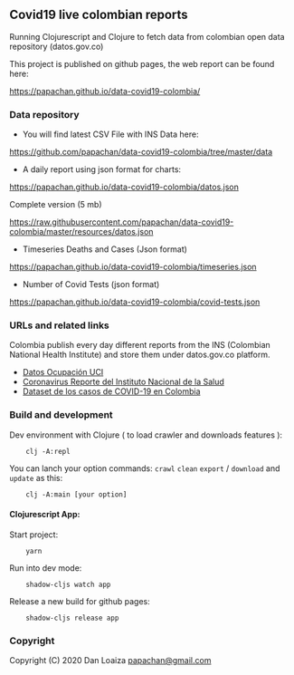 
## Covid19 live colombian reports

Running Clojurescript and Clojure to fetch data from colombian open
data repository (datos.gov.co)

This project is published on github pages, the web report can be found here:

https://papachan.github.io/data-covid19-colombia/

### Data repository

* You will find latest CSV File with INS Data here:

https://github.com/papachan/data-covid19-colombia/tree/master/data

* A daily report using json format for charts:

https://papachan.github.io/data-covid19-colombia/datos.json

Complete version (5 mb)

https://raw.githubusercontent.com/papachan/data-covid19-colombia/master/resources/datos.json

* Timeseries Deaths and Cases (Json format)

https://papachan.github.io/data-covid19-colombia/timeseries.json

* Number of Covid Tests (json format)

https://papachan.github.io/data-covid19-colombia/covid-tests.json


### URLs and related links

Colombia publish every day different reports from the INS (Colombian
National Health Institute) and store them under datos.gov.co platform.

* [Datos Ocupación UCI](http://saludata.saludcapital.gov.co/osb/index.php/datos-de-salud/enfermedades-trasmisibles/ocupacion-ucis/)
* [Coronavirus Reporte del Instituto Nacional de la Salud](https://www.ins.gov.co/Noticias/Paginas/Coronavirus.aspx)
* [Dataset de los casos de COVID-19 en Colombia](https://www.datos.gov.co/Salud-y-Protecci-n-Social/Casos-positivos-de-COVID-19-en-Colombia/gt2j-8ykr/data)


### Build and development

Dev environment with Clojure ( to load crawler and downloads features ):

```
    clj -A:repl
```

You can lanch your option commands: `crawl` `clean` `export` /
`download` and `update` as this:

```
    clj -A:main [your option]
```

#### Clojurescript App:


Start project:

```
    yarn
```

Run into dev mode:

```
    shadow-cljs watch app
```

Release a new build for github pages:


```
    shadow-cljs release app
```


### Copyright

Copyright (C) 2020 Dan Loaiza <papachan@gmail.com>
